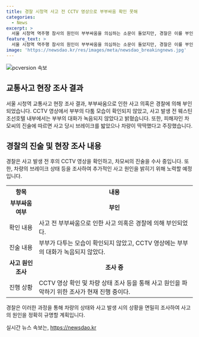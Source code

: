 ```yaml
---
title: 경찰 시청역 사고 전 CCTV 영상으로 부부싸움 확인 못해
categories:
  - News
excerpt: >
  서울 시청역 역주행 참사의 원인이 부부싸움을 의심하는 소문이 돌았지만, 경찰은 이를 부인하고 있다. 사고 발생 전 부부가 다투는 장면은 호텔 CCTV 영상에서 확인되지 않았으며, 사건 전 차모 씨와 부인의 대화 내용도 확인되지 않았다. 또한, 차씨는 사고 당시 브레이크를 밟았지만 딱딱했다며 차량 상태의 이상에 따른 급발진이 있었다고 주장했다. 현재 경찰은 차씨와 변호인과 협의하여 후속 조사를 진행할 예정이다.
feature_text: >
  서울 시청역 역주행 참사의 원인이 부부싸움을 의심하는 소문이 돌았지만, 경찰은 이를 부인하고 있다. 사고 발생 전 부부가 다투는 장면은 호텔 CCTV 영상에서 확인되지 않았으며, 사건 전 차모 씨와 부인의 대화 내용도 확인되지 않았다. 또한, 차씨는 사고 당시 브레이크를 밟았지만 딱딱했다며 차량 상태의 이상에 따른 급발진이 있었다고 주장했다. 현재 경찰은 차씨와 변호인과 협의하여 후속 조사를 진행할 예정이다.
image: 'https://newsdao.kr/res/images/meta/newsdao_breakingnews.jpg'
---
```


<p><img src="https://newsdao.kr/res/images/meta/newsdao_breakingnews.jpg" alt="pcversion 속보" /></p>

<h2 data-ke-size="size26">교통사고 현장 조사 결과</h2>

<p data-ke-size="size16">서울 시청역 교통사고 현장 조사 결과, 부부싸움으로 인한 사고 의혹은 경찰에 의해 부인되었습니다. CCTV 영상에서 부부의 다툼 모습이 확인되지 않았고, 사고 발생 전 웨스틴조선호텔 내부에서는 부부의 대화가 녹음되지 않았다고 밝혔습니다. 또한, 피해자인 차모씨의 진술에 따르면 사고 당시 브레이크를 밟았으나 차량이 딱딱했다고 주장했습니다.</p>

<h2 data-ke-size="size26">경찰의 진술 및 현장 조사 내용</h2>

<p data-ke-size="size16">경찰은 사고 발생 전 후의 CCTV 영상을 확인하고, 차모씨의 진술을 수사 중입니다. 또한, 차량의 브레이크 상태 등을 조사하여 추가적인 사고 원인을 밝히기 위해 노력할 예정입니다.</p>

<table>
    <tr>
        <th>항목</th>
        <th>내용</th>
    </tr>
    <tr>
        <td style="text-align: center; height: 17px;"><b>부부싸움 여부</b></td>
        <td style="text-align: center; height: 17px;"><b>부인</b></td>
    </tr>
    <tr>
        <td>확인 내용</td>
        <td>사고 전 부부싸움으로 인한 사고 의혹은 경찰에 의해 부인되었다.</td>
    </tr>
    <tr>
        <td>진술 내용</td>
        <td>부부가 다투는 모습이 확인되지 않았고, CCTV 영상에는 부부의 대화가 녹음되지 않았다.</td>
    </tr>
    <tr>
        <td style="text-align: center; height: 17px;"><b>사고 원인 조사</b></td>
        <td style="text-align: center; height: 17px;"><b>조사 중</b></td>
    </tr>
    <tr>
        <td>진행 상황</td>
        <td>CCTV 영상 확인 및 차량 상태 조사 등을 통해 사고 원인을 파악하기 위한 조사가 현재 진행 중이다.</td>
    </tr>
</table>

<p data-ke-size="size16">경찰은 이러한 과정을 통해 차량의 상태와 사고 발생 시의 상황을 면밀히 조사하여 사고의 원인을 정확히 규명할 계획입니다.</p>
실시간 뉴스 속보는, <a href="https://newsdao.kr" rel="dofollow">https://newsdao.kr</a>


